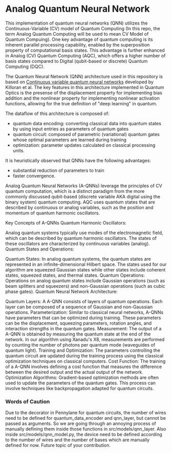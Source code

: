 # Analog Quantum Neural Network

This implementation of quantum neural networks (QNN) utilizes the Continuous-Variable (CV) model of Quantum Computing (In this repo, the term Analog Quantum Computing will be used to mean CV Model of Quantum Compuing).
One key advantage of quantum computing is its inherent parallel processing capability, enabled by the superposition
property of computational basis states. This advantage is further enhanced in Analog (CV) Quantum Computing (AQC),
which offers a higher number of basis states compared to Digital (qubit-based or discrete) Quantum Computing (DQC).

The Quantum Neural Network (QNN) architecture used in this repository is based on
[Continuous variable quantum neural networks](https://arxiv.org/pdf/1806.06871v1.pdf) developed by Killoran et al. The key features in this
architecture implemented in Quantum Optics is the presense of the displacement property for implementing bias addition
and the nonlinear property for implementing nonlinear activation functions, allowing for the true definition of
"deep learning" in quantum.

The dataflow of this architecture is composed of:
- quantum data encoding: converting classical data into quantum states by using input entries as parameters of quantum gates
- quantum circuit: composed of parametric (variational) quantum gates whose optimal parameters are learned during training
- optimization: parameter updates calculated on classical processing units.

It is heuristically observed that QNNs have the following advantages:
- substantial reduction of parameters to train
- faster convergence.

Analog Quantum Neural Networks (A-QNNs) leverage the principles of CV quantum computation, which is a distinct paradigm from the more commonly discussed qubit-based (discrete variable AKA digital using the binary system) quantum computing. AQC uses quantum states that are described by continuous or analog variables, such as the position and momentum of quantum harmonic oscillators.

Key Concepts of A-QNNs
Quantum Harmonic Oscillators:

Analog quantum systems typically use modes of the electromagnetic field, which can be described by quantum harmonic oscillators. The states of these oscillators are characterized by continuous variables (analog).
Quantum States and Operations:

Quantum States: In analog quantum systems, the quantum states are represented in an infinite-dimensional Hilbert space. The states used for our algorithm are squeezed Gaussian states while other states include coherent states, squeezed states, and thermal states.
Quantum Operations: Operations on analog quantum states include Gaussian operations (such as beam splitters and squeezers) and non-Gaussian operations (such as cubic phase gates).
Quantum Neural Network Architecture:

Quantum Layers: A A-QNN consists of layers of quantum operations. Each layer can be composed of a sequence of Gaussian and non-Gaussian operations.
Parameterization: Similar to classical neural networks, A-QNNs have parameters that can be optimized during training. These parameters can be the displacement, squeezing parameters, rotation angles, and interaction strengths in the quantum gates.
Measurement: The output of a A-QNN is obtained by measuring the quantum state at the end of the network. In our algorithm using Xanadu's X8, measurements are performed by counting the number of photons per quantum mode (waveguides of quantum light).
Training and Optimization:
The parameters controlling the quantum circuit are updated during the training process using the classical optimization techniques on classical computers.
Cost Function: The training of a A-QNN involves defining a cost function that measures the difference between the desired output and the actual output of the network.
Optimization Algorithms: Gradient-based optimization methods are often used to update the parameters of the quantum gates. This process can involve techniques like backpropagation adapted for quantum circuits.


### Words of Caution
Due to the decorator in Pennylane for quantum circuits, the number of wires need to be defined for quantum_data_encoder and qnn_layer, but cannot be passed as arguments. So we are going through an annoying process of manually defining them inside those functions in src/models/qnn_layer. Also inside src/models/qnn_model.py, the device need to be defined according to the number of wires and the number of bases which are manually defined for now. Future topic of your contribution.

